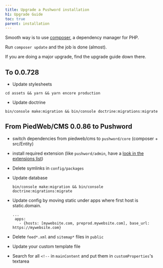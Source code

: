 ```yaml
---
title: Upgrade a Pushword installation
h1: Upgrade Guide
toc: true
parent: installation
---
```


Smooth way is to use [composer](https://getcomposer.org), a dependency manager for PHP.

Run `composer update` and the job is done (almost).

If you are doing a major upgrade, find the upgrade guide down there.

## To 0.0.728

-   Update stylesheets

```
cd assets && yarn && yarn encore production
```

-   Update doctrine

```
bin/console make:migration && bin/console doctrine:migrations:migrate
```

## From PiedWeb/CMS 0.0.86 to Pushword

-   switch dependencies from piedweb/cms to `pushword/core` (composer + src/Entity)
-   install required extension (like `pushword/admin`, have a [look in the extensions list](/extensions))
-   Delete symlinks in `config/packages`

-   Update database

    ```
    bin/console make:migration && bin/console doctrine:migrations:migrate
    ```

-   Update config by moving static under apps where first host is static.domain.

    ```
    ...
     apps:
       - {hosts: [mywebsite.com, preprod.mywebsite.com], base_url: https://mywebsite.com}
    ```

-   Delete `feed*.xml` and `sitemap*` files in `public`

-   Update your custom template file

-   Search for all `<!--` in `mainContent` and put them in `customProperties`'s textarea
